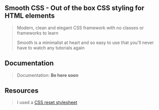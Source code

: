 ## Smooth CSS - Out of the box CSS styling for HTML elements
> Modern, clean and elegant CSS framework with no classes or frameworks to learn
> 
> Smooth is a minimalist at heart and so easy to use that you'll never have to watch any tutorials again

## Documentation 
> Documentation: __Be here soon__

## Resources
> I used a [CSS reset stylesheet](https://www.joshwcomeau.com/css/custom-css-reset/)
